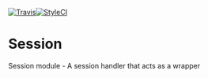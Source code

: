 [![Travis](https://img.shields.io/travis/Awixe/Session.svg?style=flat-square)](https://travis-ci.org/Awixe/Session)[![StyleCI](https://styleci.io/repos/107491606/shield?branch=master)](https://styleci.io/repos/107491606)
# Session
Session module - A session handler that acts as a wrapper

